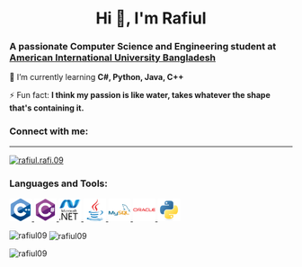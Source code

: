 <!DOCTYPE html>
<html>
<head>
</head>
<body>

<h1 align="center">Hi 👋, I'm Rafiul</h1>
<h3 align="left">A passionate Computer Science and Engineering student at <a href="https://www.aiub.edu/">American International University Bangladesh</a></h3>


<p align="left"> 🌱 I’m currently learning <strong>C#, Python, Java, C++</strong> </p>
<p align="left"> ⚡ Fun fact: <strong>I think my passion is like water, takes whatever the shape that's containing it.</strong> </p>

<h3 align="left">Connect with me:</h3>
<hr align="left">
<p align="left">
<a href="https://fb.com/rafiul.rafi.09" target="blank"><img align="center" src="https://raw.githubusercontent.com/rahuldkjain/github-profile-readme-generator/master/src/images/icons/Social/facebook.svg" alt="rafiul.rafi.09" height="30" width="40" /></a>
</p>
</p>

<h3 align="left">Languages and Tools:</h3>
<p align="left">
  <a href="https://www.w3schools.com/cpp/" target="_blank" rel="noreferrer"> <img src="https://raw.githubusercontent.com/devicons/devicon/master/icons/cplusplus/cplusplus-original.svg" alt="cplusplus" width="40" height="40"/> </a>
  <a href="https://www.w3schools.com/cs/" target="_blank" rel="noreferrer"> <img src="https://raw.githubusercontent.com/devicons/devicon/master/icons/csharp/csharp-original.svg" alt="csharp" width="40" height="40"/> </a>
  <a href="https://dotnet.microsoft.com/" target="_blank" rel="noreferrer"> <img src="https://raw.githubusercontent.com/devicons/devicon/master/icons/dot-net/dot-net-original-wordmark.svg" alt="dotnet" width="40" height="40"/> </a>
  <a href="https://www.java.com" target="_blank" rel="noreferrer"> <img src="https://raw.githubusercontent.com/devicons/devicon/master/icons/java/java-original.svg" alt="java" width="40" height="40"/> </a>
  <a href="https://www.mysql.com/" target="_blank" rel="noreferrer"> <img src="https://raw.githubusercontent.com/devicons/devicon/master/icons/mysql/mysql-original-wordmark.svg" alt="mysql" width="40" height="40"/> </a>
  <a href="https://www.oracle.com/" target="_blank" rel="noreferrer"> <img src="https://raw.githubusercontent.com/devicons/devicon/master/icons/oracle/oracle-original.svg" alt="oracle" width="40" height="40"/> </a>
  <a href="https://www.python.org" target="_blank" rel="noreferrer"> <img src="https://raw.githubusercontent.com/devicons/devicon/master/icons/python/python-original.svg" alt="python" width="40" height="40"/> </a>
</p>

<p><img align="left" src="https://github-readme-stats.vercel.app/api/top-langs?username=rafiul09&show_icons=true&locale=en&layout=compact&theme=radical" alt="rafiul09" /></p>

<p>&nbsp;<img align="center" src="https://github-readme-stats.vercel.app/api?username=rafiul09&show_icons=true&locale=en&theme=radical" alt="rafiul09" /></p>
<p align="left"> <img src="https://visitcount.itsvg.in/api?id=Rafiul09&icon=0&color=0" alt="rafiul09" /> </p>



</body>
</html>
